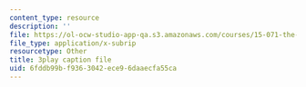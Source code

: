 ```yaml
---
content_type: resource
description: ''
file: https://ol-ocw-studio-app-qa.s3.amazonaws.com/courses/15-071-the-analytics-edge-spring-2017/6fddb99bf9363042ece96daaecfa55ca_ag7TLcT7VPQ.srt
file_type: application/x-subrip
resourcetype: Other
title: 3play caption file
uid: 6fddb99b-f936-3042-ece9-6daaecfa55ca
---
```

